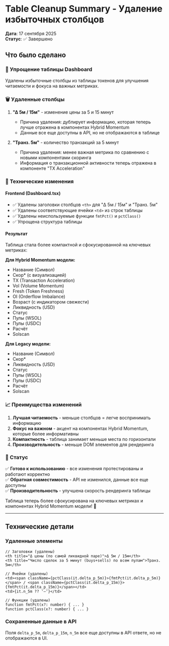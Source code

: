 # Table Cleanup Summary - Удаление избыточных столбцов

**Дата**: 17 сентября 2025  
**Статус**: ✅ Завершено

## Что было сделано

### 🎯 Упрощение таблицы Dashboard

Удалены избыточные столбцы из таблицы токенов для улучшения читаемости и фокуса на важных метриках.

### 🗑️ Удаленные столбцы

1. **"Δ 5м / 15м"** - изменение цены за 5 и 15 минут
   - Причина удаления: дублирует информацию, которая теперь лучше отражена в компонентах Hybrid Momentum
   - Данные все еще доступны в API, но не отображаются в таблице

2. **"Транз. 5м"** - количество транзакций за 5 минут  
   - Причина удаления: менее важная метрика по сравнению с новыми компонентами скоринга
   - Информация о транзакционной активности теперь отражена в компоненте "TX Acceleration"

### 🔧 Технические изменения

#### Frontend (Dashboard.tsx)
- ✅ Удалены заголовки столбцов `<th>` для "Δ 5м / 15м" и "Транз. 5м"
- ✅ Удалены соответствующие ячейки `<td>` из строк таблицы
- ✅ Удалены неиспользуемые функции `fmtPct()` и `pctClass()`
- ✅ Упрощена структура таблицы

#### Результат
Таблица стала более компактной и сфокусированной на ключевых метриках:

**Для Hybrid Momentum модели:**
- Название (Символ)
- Скор* (с визуализацией)
- TX (Transaction Acceleration)
- Vol (Volume Momentum) 
- Fresh (Token Freshness)
- OI (Orderflow Imbalance)
- Возраст (с индикатором свежести)
- Ликвидность (USD)
- Статус
- Пулы (WSOL)
- Пулы (USDC)
- Расчёт
- Solscan

**Для Legacy модели:**
- Название (Символ)
- Скор*
- Ликвидность (USD)
- Статус
- Пулы (WSOL)
- Пулы (USDC)
- Расчёт
- Solscan

### 📈 Преимущества изменений

1. **Лучшая читаемость** - меньше столбцов = легче воспринимать информацию
2. **Фокус на важном** - акцент на компонентах Hybrid Momentum, которые более информативны
3. **Компактность** - таблица занимает меньше места по горизонтали
4. **Производительность** - меньше DOM элементов для рендеринга

### 🚀 Статус

✅ **Готово к использованию** - все изменения протестированы и работают корректно  
✅ **Обратная совместимость** - API не изменился, данные все еще доступны  
✅ **Производительность** - улучшена скорость рендеринга таблицы  

Таблица теперь более сфокусирована на ключевых метриках и компонентах Hybrid Momentum модели! 🎯

---

## Технические детали

### Удаленные элементы
```tsx
// Заголовки (удалены)
<th title="Δ цены (по самой ликвидной паре)">Δ 5м / 15м</th>
<th title="Число сделок за 5 минут (buys+sells) по всем пулам">Транз. 5м</th>

// Ячейки (удалены)
<td><span className={pctClass(it.delta_p_5m)}>{fmtPct(it.delta_p_5m)}</span> / <span className={pctClass(it.delta_p_15m)}>{fmtPct(it.delta_p_15m)}</span></td>
<td>{it.n_5m ?? '—'}</td>

// Функции (удалены)
function fmtPct(x?: number) { ... }
function pctClass(x?: number) { ... }
```

### Сохраненные данные в API
Поля `delta_p_5m`, `delta_p_15m`, `n_5m` все еще доступны в API ответе, но не отображаются в UI.